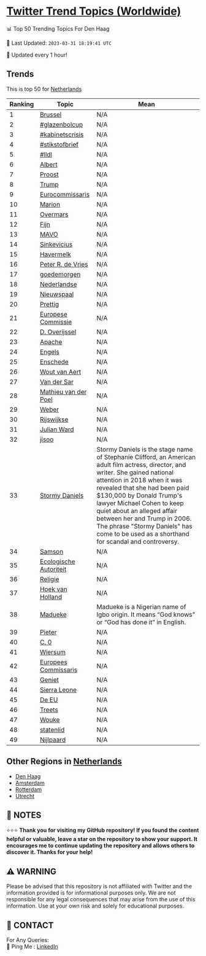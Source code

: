 [Twitter Trend Topics (Worldwide)](https://github.com/ErcinDedeoglu/Twitter-Trend-Topics)
==========


📊 Top 50 Trending Topics For Den Haag

📆 Last Updated: `2023-03-31 18:19:41 UTC`

🔧 Updated every 1 hour!


## Trends

This is top 50 for [Netherlands](</Netherlands>)

| Ranking | Topic | Mean |
| ------- | ------------ | ------------ |
| 1 | [Brussel](http://twitter.com/search?q=Brussel) | N/A |
| 2 | [#glazenbolcup](http://twitter.com/search?q=%23glazenbolcup) | N/A |
| 3 | [#kabinetscrisis](http://twitter.com/search?q=%23kabinetscrisis) | N/A |
| 4 | [#stikstofbrief](http://twitter.com/search?q=%23stikstofbrief) | N/A |
| 5 | [#lldl](http://twitter.com/search?q=%23lldl) | N/A |
| 6 | [Albert](http://twitter.com/search?q=Albert) | N/A |
| 7 | [Proost](http://twitter.com/search?q=Proost) | N/A |
| 8 | [Trump](http://twitter.com/search?q=Trump) | N/A |
| 9 | [Eurocommissaris](http://twitter.com/search?q=Eurocommissaris) | N/A |
| 10 | [Marion](http://twitter.com/search?q=Marion) | N/A |
| 11 | [Overmars](http://twitter.com/search?q=Overmars) | N/A |
| 12 | [Fijn](http://twitter.com/search?q=Fijn) | N/A |
| 13 | [MAVO](http://twitter.com/search?q=MAVO) | N/A |
| 14 | [Sinkevicius](http://twitter.com/search?q=Sinkevicius) | N/A |
| 15 | [Havermelk](http://twitter.com/search?q=Havermelk) | N/A |
| 16 | [Peter R. de Vries](http://twitter.com/search?q=Peter+R.+de+Vries) | N/A |
| 17 | [goedemorgen](http://twitter.com/search?q=goedemorgen) | N/A |
| 18 | [Nederlandse](http://twitter.com/search?q=Nederlandse) | N/A |
| 19 | [Nieuwspaal](http://twitter.com/search?q=Nieuwspaal) | N/A |
| 20 | [Prettig](http://twitter.com/search?q=Prettig) | N/A |
| 21 | [Europese Commissie](http://twitter.com/search?q=Europese+Commissie) | N/A |
| 22 | [D. Overijssel](http://twitter.com/search?q=D.+Overijssel) | N/A |
| 23 | [Apache](http://twitter.com/search?q=Apache) | N/A |
| 24 | [Engels](http://twitter.com/search?q=Engels) | N/A |
| 25 | [Enschede](http://twitter.com/search?q=Enschede) | N/A |
| 26 | [Wout van Aert](http://twitter.com/search?q=Wout+van+Aert) | N/A |
| 27 | [Van der Sar](http://twitter.com/search?q=Van+der+Sar) | N/A |
| 28 | [Mathieu van der Poel](http://twitter.com/search?q=Mathieu+van+der+Poel) | N/A |
| 29 | [Weber](http://twitter.com/search?q=Weber) | N/A |
| 30 | [Rijswijkse](http://twitter.com/search?q=Rijswijkse) | N/A |
| 31 | [Julian Ward](http://twitter.com/search?q=Julian+Ward) | N/A |
| 32 | [jisoo](http://twitter.com/search?q=jisoo) | N/A |
| 33 | [Stormy Daniels](http://twitter.com/search?q=Stormy+Daniels) | Stormy Daniels is the stage name of Stephanie Clifford, an American adult film actress, director, and writer. She gained national attention in 2018 when it was revealed that she had been paid $130,000 by Donald Trump's lawyer Michael Cohen to keep quiet about an alleged affair between her and Trump in 2006. The phrase "Stormy Daniels" has come to be used as a shorthand for scandal and controversy. |
| 34 | [Samson](http://twitter.com/search?q=Samson) | N/A |
| 35 | [Ecologische Autoriteit](http://twitter.com/search?q=Ecologische+Autoriteit) | N/A |
| 36 | [Religie](http://twitter.com/search?q=Religie) | N/A |
| 37 | [Hoek van Holland](http://twitter.com/search?q=Hoek+van+Holland) | N/A |
| 38 | [Madueke](http://twitter.com/search?q=Madueke) | Madueke is a Nigerian name of Igbo origin. It means “God knows” or “God has done it” in English. |
| 39 | [Pieter](http://twitter.com/search?q=Pieter) | N/A |
| 40 | [C. 0](http://twitter.com/search?q=C.+0) | N/A |
| 41 | [Wiersum](http://twitter.com/search?q=Wiersum) | N/A |
| 42 | [Europees Commissaris](http://twitter.com/search?q=Europees+Commissaris) | N/A |
| 43 | [Geniet](http://twitter.com/search?q=Geniet) | N/A |
| 44 | [Sierra Leone](http://twitter.com/search?q=Sierra+Leone) | N/A |
| 45 | [De EU](http://twitter.com/search?q=De+EU) | N/A |
| 46 | [Treets](http://twitter.com/search?q=Treets) | N/A |
| 47 | [Wouke](http://twitter.com/search?q=Wouke) | N/A |
| 48 | [statenlid](http://twitter.com/search?q=statenlid) | N/A |
| 49 | [Nijlpaard](http://twitter.com/search?q=Nijlpaard) | N/A |



## Other Regions in [Netherlands](</Netherlands>)

* [Den Haag](</Netherlands/Den Haag.md>)
* [Amsterdam](</Netherlands/Amsterdam.md>)
* [Rotterdam](</Netherlands/Rotterdam.md>)
* [Utrecht](</Netherlands/Utrecht.md>)



## 📝 NOTES

⭐⭐⭐ **Thank you for visiting my GitHub repository! If you found the content helpful or valuable, leave a star on the repository to show your support. It encourages me to continue updating the repository and allows others to discover it. Thanks for your help!**


## ⚠️ WARNING

Please be advised that this repository is not affiliated with Twitter and the information provided is for informational purposes only. We are not responsible for any legal consequences that may arise from the use of this information. Use at your own risk and solely for educational purposes.


## 📨 CONTACT

 For Any Queries:  
            🏓 Ping Me : [LinkedIn](https://www.linkedin.com/in/ercindedeoglu/)
